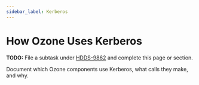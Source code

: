 ```yaml
---
sidebar_label: Kerberos
---
```


# How Ozone Uses Kerberos

**TODO:** File a subtask under [HDDS-9862](https://issues.apache.org/jira/browse/HDDS-9862) and complete this page or section.

Document which Ozone components use Kerberos, what calls they make, and why.

